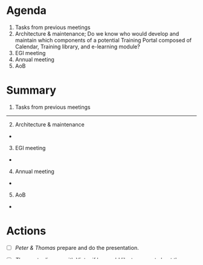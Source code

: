 Agenda
=
1. Tasks from previous meetings
1. Architecture & maintenance; Do we know who would develop and maintain which components of a potential Training Portal composed of Calendar, Training library, and e-learning module?
1. EGI meeting
1. Annual meeting
1. AoB

Summary
=


1. Tasks from previous meetings
----

2. Architecture & maintenance
-

3. EGI meeting
-

4. Annual meeting
-

5. AoB
-



Actions
=
- [ ] *Peter & Thomas* prepare and do the presentation.
- [ ] *Thomas* to discuss with Victor if he would like to present about the usage of pan-learning.org for an actual course.
- [ ] *Kareem & Peter* Start testing AAI for pan-learning.org. Setup work meeting in week 44.
- [ ] *Florian & Thibaud* collate material for presentation
- [ ] *Thibaud* to send links for two courses that should go into pan-learning.org
- [ ] *Thibaud* to include courses on github in his survey
- [ ] *Peter* invite for weekly technical meetings
- [ ] *Thomas* discuss time and number of participants for online course
- [ ] *Thomas* Circulate draft for workshop
- [ ] *Thomas* send material for presentation to Florian 
- [ ] *Everybody* use cases to Andy
- [ ] *Peter* Ensure pan-learning.org is GDPR compliant (*Deadline: ASAP*)
- [ ] Contact organizers of FAIRsFAIR to learn about their experiences with organizing a workshop, which can be used for developing the online workshop for staff training
- [ ] *Everybody* review letter drafted by Florian and Thomas (*Deadline Oct 6*). Follow-up discussion on Oct 7 meeting
- [ ] *Nicoletta* check up on calendar on panosc.eu
- [ ] *Thibaud* Send examples of courses to Thomas (*Deadline Oct 5* - if possible)
- [ ] *Peter* Make examples available in pan-learning.org library (*Deadline Oct 7 9 am* - if possible)
- [ ] *Thomas & Peter* Investigate how ExPaNDS can get access to upload their own material to the library and develop courses
- [ ] *Everybody* Come up with design suggestions for pan-learning.org
- [ ] *Peter* invite Oliver to technical meetings
- [ ] *Everybody* Have a look at the [ELIXIR e-learning platform](https://elixir.mf.uni-lj.si)
- [ ] Thibaud & Thomas. Realign joint Gantt chart due to extension of ExPaNDS duration. Deadline 2020-10-16 (next meeting)
- [ ] Thibaud & Thomas. Draft slides for *Progress* section. Deadline 2020-10-16 (next meeting)
- [ ] Thomas. Send learning-objectives-letter to wp leaders in panosc. Deadline 2020-10-07 
- [ ] Florian. Draft slides for *Dependencies on other work packages* section. Deadline 2020-10-16 (next meeting)
- [ ] Thibaud & Nazaré. Collect training material from ExPaNDS partners. Deadline 2020-11-02 (before annual meeting)


Completed





